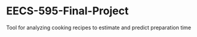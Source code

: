 # EECS-595-Final-Project
Tool for analyzing cooking recipes to estimate and predict preparation time
